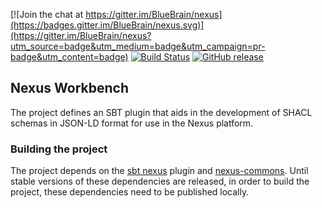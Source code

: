 [![Join the chat at https://gitter.im/BlueBrain/nexus](https://badges.gitter.im/BlueBrain/nexus.svg)](https://gitter.im/BlueBrain/nexus?utm_source=badge&utm_medium=badge&utm_campaign=pr-badge&utm_content=badge)
[![Build Status](https://bbpcode.epfl.ch/ci/buildStatus/icon?job=nexus.sbt.sbt-nexus-workbench)](https://bbpcode.epfl.ch/ci/job/nexus.sbt.sbt-nexus-workbench)
[![GitHub release](https://img.shields.io/github/release/BlueBrain/sbt-nexus-workbench.svg)]()

## Nexus Workbench

The project defines an SBT plugin that aids in the development of SHACL schemas in JSON-LD format for use in the
Nexus platform.

### Building the project

The project depends on the [sbt nexus](https://github.com/bluebrain/sbt-nexus) plugin and
[nexus-commons](https://github.com/bluebrain/nexus-commons).  Until stable versions of these dependencies are released,
in order to build the project, these dependencies need to be published locally.
